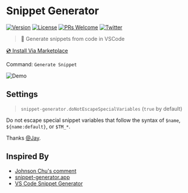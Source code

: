 # Snippet Generator

[![Version](https://img.shields.io/visual-studio-marketplace/v/wenfangdu.snippet-generator?color=blue)](https://marketplace.visualstudio.com/items?itemName=wenfangdu.snippet-generator)
[![License](https://img.shields.io/github/license/wenfangdu/vscode-snippet-generator?color=brightgreen)](https://github.com/wenfangdu/vscode-snippet-generator/blob/main/LICENSE)
[![PRs Welcome](https://img.shields.io/badge/PRs-welcome-blueviolet.svg)](https://github.com/wenfangdu/vscode-snippet-generator)
[![Twitter](https://img.shields.io/twitter/url?url=https%3A%2F%2Fmarketplace.visualstudio.com%2Fitems%3FitemName%3Dwenfangdu.snippet-generator)](https://twitter.com/intent/tweet?text=Wow:&url=https%3A%2F%2Fmarketplace.visualstudio.com%2Fitems%3FitemName%3Dwenfangdu.snippet-generator)

> 📜 Generate snippets from code in VSCode

[💿 Install Via Marketplace](https://marketplace.visualstudio.com/items?itemName=wenfangdu.snippet-generator)

Command: `Generate Snippet`

![Demo](https://raw.githubusercontent.com/wenfangdu/vscode-snippet-generator/main/images/demo.gif)

## Settings

> `snippet-generator.doNotEscapeSpecialVariables` (`true` by default)

Do not escape special snippet variables that follow the syntax of `$name`, `${name:default}`, or `$TM_*`.

Thanks [@Jay](https://github.com/futuremotiondev).

## Inspired By

- [Johnson Chu's comment](https://github.com/johnsoncodehk/volar/issues/183#issuecomment-842804053)
- [snippet-generator.app](https://snippet-generator.app/)
- [VS Code Snippet Generator](https://marketplace.visualstudio.com/items?itemName=dkultasev.vs-code-snippet-generator)
